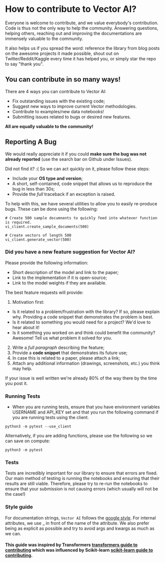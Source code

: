 # How to contribute to Vector AI?

Everyone is welcome to contribute, and we value everybody's contribution. Code
is thus not the only way to help the community. Answering questions, helping
others, reaching out and improving the documentations are immensely valuable to
the community.

It also helps us if you spread the word: reference the library from blog posts
on the awesome projects it made possible, shout out on Twitter/Reddit/Kaggle 
every time it has helped you, or simply star the repo to say "thank you".

## You can contribute in so many ways!

There are 4 ways you can contribute to Vector AI:
* Fix outstanding issues with the existing code;
* Suggest new ways to improve current Vector methodologies.
* Contribute to examples/new data notebooks!
* Submitting issues related to bugs or desired new features.

**All are equally valuable to the community!**

## Reporting A Bug

We would really appreciate it if you could **make sure the bug was not
already reported** (use the search bar on Github under Issues).

Did not find it? :( So we can act quickly on it, please follow these steps:

* Include your **OS type and version**;
* A short, self-contained, code snippet that allows us to reproduce the bug in
  less than 30s;
* Provide the *full* traceback if an exception is raised.

To help with this, we have several utilities to allow you to easily re-produce bugs. 
These can be done using the following:

```
# Create 500 sample documnents to quickly feed into whatever function is required.
vi_client.create_sample_documents(500)

# Create vectors of length 500
vi_client.generate_vector(500)

```

### Did you have a new feature suggestion for Vector AI?

Please provide the following information:

* Short description of the model and link to the paper;
* Link to the implementation if it is open-source;
* Link to the model weights if they are available.

The best feature requests will provide:

1. Motivation first:
  * Is it related to a problem/frustration with the library? If so, please explain
    why. Providing a code snippet that demonstrates the problem is best.
  * Is it related to something you would need for a project? We'd love to hear
    about it!
  * Is it something you worked on and think could benefit the community?
    Awesome! Tell us what problem it solved for you.
2. Write a *full paragraph* describing the feature;
3. Provide a **code snippet** that demonstrates its future use;
4. In case this is related to a paper, please attach a link;
5. Attach any additional information (drawings, screenshots, etc.) you think may help.

If your issue is well written we're already 80% of the way there by the time you
post it.


### Running Tests

- When you are running tests, ensure that you have environment variables USERNAME and API_KEY set and that you run the following command if you are running tests using the client. 

```
python3 -m pytest --use_client
```

Alternatively, if you are adding functions, please use the following so we can save on compute: 
```
python3 -m pytest
```

### Tests

Tests are incredibly important for our library to ensure that errors are fixed.
Our main method of testing is running the notebooks and ensuring that their results are still viable. Therefore, please
try to re-run the notebooks to ensure that your submission is not causing errors (which usually will not be the case!)


### Style guide

For documentation strings, `Vector AI` follows the [google style](https://google.github.io/styleguide/pyguide.html).
For internal attributes, we use _ in front of the name of the attribute. 
We also prefer being as explicit as possible and try to avoid args and kwargs as much as we can.


#### This guide was inspired by Transformers [transformers guide to contributing](https://github.com/huggingface/transformers/blob/master/CONTRIBUTING.md) which was influenced by Scikit-learn [scikit-learn guide to contributing](https://github.com/scikit-learn/scikit-learn/blob/master/CONTRIBUTING.md).
